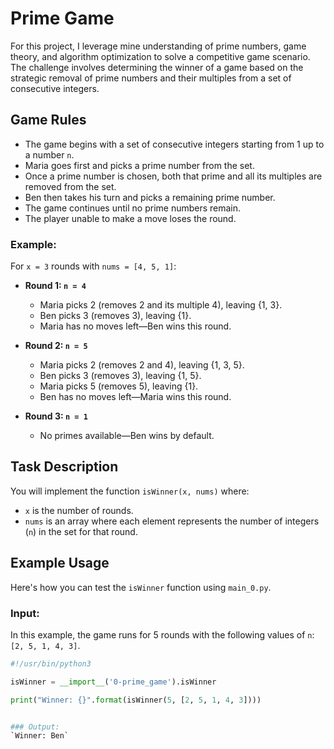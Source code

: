 # Prime Game

For this project, I leverage mine understanding of prime numbers, game theory, and algorithm optimization to solve a competitive game scenario. The challenge involves determining the winner of a game based on the strategic removal of prime numbers and their multiples from a set of consecutive integers.


## Game Rules

- The game begins with a set of consecutive integers starting from 1 up to a number `n`.
- Maria goes first and picks a prime number from the set.
- Once a prime number is chosen, both that prime and all its multiples are removed from the set.
- Ben then takes his turn and picks a remaining prime number.
- The game continues until no prime numbers remain.
- The player unable to make a move loses the round.

### Example:

For `x = 3` rounds with `nums = [4, 5, 1]`:

- **Round 1: `n = 4`**
  - Maria picks 2 (removes 2 and its multiple 4), leaving {1, 3}.
  - Ben picks 3 (removes 3), leaving {1}.
  - Maria has no moves left—Ben wins this round.

- **Round 2: `n = 5`**
  - Maria picks 2 (removes 2 and 4), leaving {1, 3, 5}.
  - Ben picks 3 (removes 3), leaving {1, 5}.
  - Maria picks 5 (removes 5), leaving {1}.
  - Ben has no moves left—Maria wins this round.

- **Round 3: `n = 1`**
  - No primes available—Ben wins by default.

## Task Description

You will implement the function `isWinner(x, nums)` where:
- `x` is the number of rounds.
- `nums` is an array where each element represents the number of integers (`n`) in the set for that round.


## Example Usage

Here's how you can test the `isWinner` function using `main_0.py`.

### Input:
In this example, the game runs for 5 rounds with the following values of `n`: `[2, 5, 1, 4, 3]`.

```python
#!/usr/bin/python3

isWinner = __import__('0-prime_game').isWinner

print("Winner: {}".format(isWinner(5, [2, 5, 1, 4, 3])))


### Output:
`Winner: Ben`

